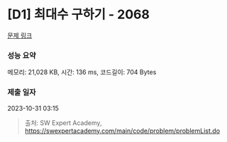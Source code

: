 # [D1] 최대수 구하기 - 2068 

[문제 링크](https://swexpertacademy.com/main/code/problem/problemDetail.do?contestProbId=AV5QQhbqA4QDFAUq) 

### 성능 요약

메모리: 21,028 KB, 시간: 136 ms, 코드길이: 704 Bytes

### 제출 일자

2023-10-31 03:15



> 출처: SW Expert Academy, https://swexpertacademy.com/main/code/problem/problemList.do